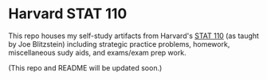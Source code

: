 # Harvard STAT 110

This repo houses my self-study artifacts from Harvard's [STAT 110](https://projects.iq.harvard.edu/stat110/home) (as taught by Joe Blitzstein) including strategic practice problems, homework, miscellaneous sudy aids, and exams/exam prep work.

(This repo and README will be updated soon.)
